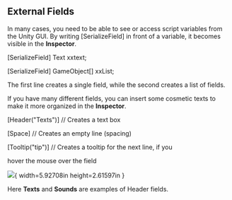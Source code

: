 ## External Fields

In many cases, you need to be able to see or access script
variables from the Unity GUI. By writing \[SerializeField\] in front of a
variable, it becomes visible in the **Inspector**.

\[SerializeField\] Text xxtext;

\[SerializeField\] GameObject\[\] xxList;

The first line creates a single field, while the second creates a list of
fields.

If you have many different fields, you can insert some cosmetic
texts to make it more organized in the **Inspector**.

\[Header("Texts")\] // Creates a text box

\[Space\] // Creates an empty line (spacing)

\[Tooltip("tip")\] // Creates a tooltip for the next line, if you

hover the mouse over the field

![](media/image52.png){ width=5.92708in height=2.61597in }

Here **Texts** and **Sounds** are examples of Header fields.

